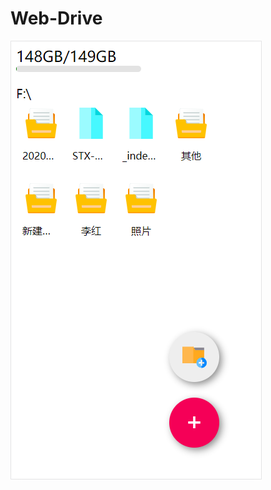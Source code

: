 # Web-Drive  
![img](https://github.com/nifanfa/Web-Drive/blob/main/QQ%E6%88%AA%E5%9B%BE20201129190820.png)
